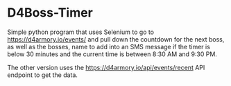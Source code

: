 # D4Boss-Timer
Simple python program that uses Selenium to go to https://d4armory.io/events/ and pull down the countdown for the next boss, as well as the bosses, name to add into an SMS message if the timer is below 30 minutes and the current time is between 8:30 AM and 9:30 PM.

The other version uses the https://d4armory.io/api/events/recent API endpoint to get the data.
